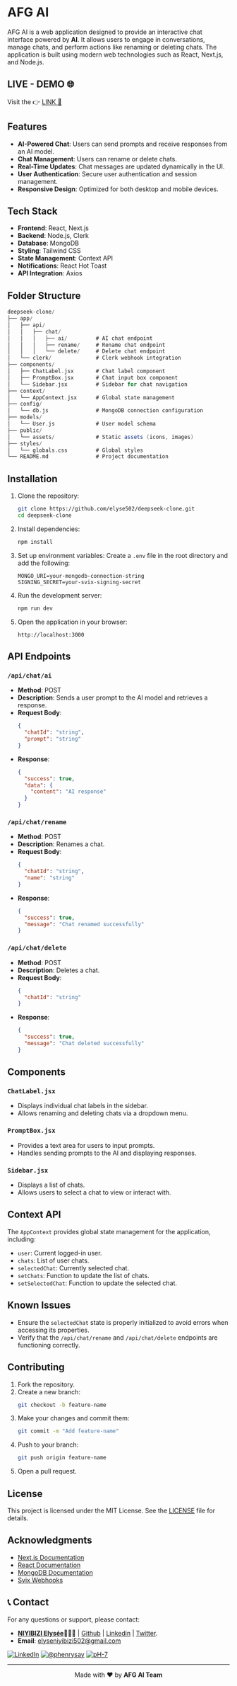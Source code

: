 # AFG AI

AFG AI is a web application designed to provide an interactive chat interface powered by **AI**. It allows users to engage in conversations, manage chats, and perform actions like renaming or deleting chats. The application is built using modern web technologies such as React, Next.js, and Node.js.

## LIVE - DEMO 🌐
Visit the 👉 [LINK 🔗](https://afg-ai.vercel.app)

## Features

- **AI-Powered Chat**: Users can send prompts and receive responses from an AI model.
- **Chat Management**: Users can rename or delete chats.
- **Real-Time Updates**: Chat messages are updated dynamically in the UI.
- **User Authentication**: Secure user authentication and session management.
- **Responsive Design**: Optimized for both desktop and mobile devices.

## Tech Stack

- **Frontend**: React, Next.js
- **Backend**: Node.js, Clerk
- **Database**: MongoDB
- **Styling**: Tailwind CSS
- **State Management**: Context API
- **Notifications**: React Hot Toast
- **API Integration**: Axios

## Folder Structure

```groovy
deepseek-clone/
├── app/
│   ├── api/
│   │   ├── chat/
│   │   │   ├── ai/         # AI chat endpoint
│   │   │   ├── rename/     # Rename chat endpoint
│   │   │   └── delete/     # Delete chat endpoint
│   └── clerk/              # Clerk webhook integration
├── components/
│   ├── ChatLabel.jsx       # Chat label component
│   ├── PromptBox.jsx       # Chat input box component
│   └── Sidebar.jsx         # Sidebar for chat navigation
├── context/
│   └── AppContext.jsx      # Global state management
├── config/
│   └── db.js               # MongoDB connection configuration
├── models/
│   └── User.js             # User model schema
├── public/
│   └── assets/             # Static assets (icons, images)
├── styles/
│   └── globals.css         # Global styles
└── README.md               # Project documentation
```

## Installation

1. Clone the repository:
   ```bash
   git clone https://github.com/elyse502/deepseek-clone.git
   cd deepseek-clone
   ```

2. Install dependencies:
   ```bash
   npm install
   ```

3. Set up environment variables:
   Create a `.env` file in the root directory and add the following:
   ```env
   MONGO_URI=your-mongodb-connection-string
   SIGNING_SECRET=your-svix-signing-secret
   ```

4. Run the development server:
   ```bash
   npm run dev
   ```

5. Open the application in your browser:
   ```
   http://localhost:3000
   ```

## API Endpoints

### `/api/chat/ai`
- **Method**: POST
- **Description**: Sends a user prompt to the AI model and retrieves a response.
- **Request Body**:
  ```json
  {
    "chatId": "string",
    "prompt": "string"
  }
  ```
- **Response**:
  ```json
  {
    "success": true,
    "data": {
      "content": "AI response"
    }
  }
  ```

### `/api/chat/rename`
- **Method**: POST
- **Description**: Renames a chat.
- **Request Body**:
  ```json
  {
    "chatId": "string",
    "name": "string"
  }
  ```
- **Response**:
  ```json
  {
    "success": true,
    "message": "Chat renamed successfully"
  }
  ```

### `/api/chat/delete`
- **Method**: POST
- **Description**: Deletes a chat.
- **Request Body**:
  ```json
  {
    "chatId": "string"
  }
  ```
- **Response**:
  ```json
  {
    "success": true,
    "message": "Chat deleted successfully"
  }
  ```

## Components

### `ChatLabel.jsx`
- Displays individual chat labels in the sidebar.
- Allows renaming and deleting chats via a dropdown menu.

### `PromptBox.jsx`
- Provides a text area for users to input prompts.
- Handles sending prompts to the AI and displaying responses.

### `Sidebar.jsx`
- Displays a list of chats.
- Allows users to select a chat to view or interact with.

## Context API

The `AppContext` provides global state management for the application, including:
- `user`: Current logged-in user.
- `chats`: List of user chats.
- `selectedChat`: Currently selected chat.
- `setChats`: Function to update the list of chats.
- `setSelectedChat`: Function to update the selected chat.

## Known Issues

- Ensure the `selectedChat` state is properly initialized to avoid errors when accessing its properties.
- Verify that the `/api/chat/rename` and `/api/chat/delete` endpoints are functioning correctly.

## Contributing

1. Fork the repository.
2. Create a new branch:
   ```bash
   git checkout -b feature-name
   ```
3. Make your changes and commit them:
   ```bash
   git commit -m "Add feature-name"
   ```
4. Push to your branch:
   ```bash
   git push origin feature-name
   ```
5. Open a pull request.

## License

This project is licensed under the MIT License. See the [LICENSE](https://github.com/elyse502/deepseek-clone/blob/main/LICENSE) file for details.

## Acknowledgments

- [Next.js Documentation](https://nextjs.org/docs)
- [React Documentation](https://reactjs.org/docs/getting-started.html)
- [MongoDB Documentation](https://www.mongodb.com/docs/)
- [Svix Webhooks](https://www.svix.com/)


## 📞 Contact
For any questions or support, please contact:
- [**NIYIBIZI Elysée**](https://linktr.ee/niyibizi_elysee)👨🏿‍💻 | [Github](https://github.com/elyse502) | [Linkedin](https://www.linkedin.com/in/niyibizi-elys%C3%A9e/) | [Twitter](https://twitter.com/Niyibizi_Elyse).
- **Email**: <elyseniyibizi502@gmail.com>

[![LinkedIn](https://img.shields.io/badge/LinkedIn-0077B5?style=for-the-badge&logo=linkedin&logoColor=white)](https://www.linkedin.com/in/niyibizi-elys%C3%A9e/) [![@phenrysay](https://img.shields.io/badge/Twitter-1DA1F2?style=for-the-badge&logo=twitter&logoColor=white)](https://twitter.com/Niyibizi_Elyse) [![pH-7](https://img.shields.io/badge/GitHub-100000?style=for-the-badge&logo=github&logoColor=white)](https://github.com/elyse502)

---

<div align="center">
Made with ❤️ by <b>AFG AI Team</b>
</div>





